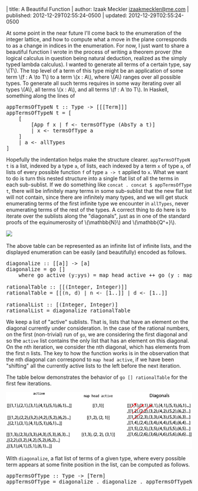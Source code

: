| title: A Beautiful Function
| author: Izaak Meckler <izaakmeckler@me.com>
| published: 2012-12-29T02:55:24-0500
| updated: 2012-12-29T02:55:24-0500

At some point in the near future I'll come back to the enumeration of the integer lattice, and how to compute what a move in the plane corresponds to as a change in indices in the enumeration. For now, I just want to share a beautiful function I wrote in the process of writing a theorem prover (the logical calculus in question being natural deduction, realized as the simply typed lambda calculus). I wanted to generate all terms of a certain type, say \\(T\\). The top level of a term of this type might be an application of some term \\(f : A \\to T\\) to a term \\(x : A\\), where \\(A\\) ranges over all possible types. To generate all such terms requires in some way iterating over all types \\(A\\), all terms \\(x : A\\), and all terms \\(f : A \\to T\\). In Haskell, something along the lines of

<pre class="prettyprint sh_haskell">
appTermsOfTypeN t :: Type -> [[[Term]]]
appTermsOfTypeN t = [ 
	[
		[App f x | f &lt;- termsOfType (AbsTy a t)] 
		| x &lt;- termsOfType a
	]
	| a &lt;- allTypes 
]
</pre>

Hopefully the indentation helps make the structure clearer. `appTermsOfTypeN t` is a list, indexed by a type `a`, of lists, each indexed by a term `x` of type `a`, of lists of every possible function `f` of type `a -> t` applied to `x`. What we want to do is turn this nested structure into a single flat list of all the terms in each sub-sublist. If we do something like `concat . concat $ appTermsOfType t`, there will be infinitely many terms in some sub-sublist that the new flat list will not contain, since there are infinitely many types, and we will get stuck enumerating terms of the first infinite type we encounter in `allTypes`, never enumerating terms of the rest of the types. A correct thing to do here is to iterate over the sublists along the "diagonals", just as in one of the standard proofs of the equinumerosity of \\(\\mathbb{N}\\) and \\(\\mathbb{Q^+}\\).


<div class="image-box">
	<img src="http://www.askamathematician.com/wp-content/uploads/2011/03/countingrationals.jpg">
</div>

The above table can be represented as an infinite list of infinite lists, and the displayed enumeration can be easily (and beautifully) encoded as follows.

<pre class="prettyprint sh_haskell">
diagonalize :: [[a]] -> [a]
diagonalize = go []
    where go active (y:yys) = map head active ++ go (y : map tail active) yys

rationalTable :: [[(Integer, Integer)]]
rationalTable = [[(n, d) | n &lt;- [1..]] | d &lt;- [1..]]

rationalList :: [(Integer, Integer)]
rationalList = diagonalize rationalTable
</pre>

We keep a list of "active" sublists. That is, lists that have an element on the diagonal currently under consideration. In the case of the rational numbers, on the first (non-trivial) run of `go`, we are considering the first diagonal and so the `active` list contains the only list that has an element on this diagonal. On the nth iteration, we consider the nth diagonal, which has elements from the first n lists. The key to how the function works is in the observation that the nth diagonal can correspond to `map head active`, if we have been "shifting" all the currently active lists to the left before the next iteration.

The table below demonstrates the behavior of `go [] rationalTable` for the first few iterations.

<div class="image-box">
	<img src="/static/images/blog/diagonal.png" style="width: 600px;">
</div>

With `diagonalize`, a flat list of terms of a given type, where every possible term appears at some finite position in the list, can be computed as follows.

<pre class="prettyprint sh_haskell">
appTermsOfType :: Type -> [Term]
appTermsOfType = diagonalize . diagonalize . appTermsOfTypeN
</pre>
